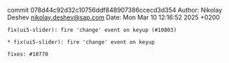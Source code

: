 commit 078d44c92d32c10756ddf848907386ccecd3d354
Author: Nikolay Deshev <nikolay.deshev@sap.com>
Date:   Mon Mar 10 12:16:52 2025 +0200

    fix(ui5-slider): fire 'change' event on keyup (#10803)
    
    * fix(ui5-slider): fire 'change' event on keyup
    
    fixes: #10770
